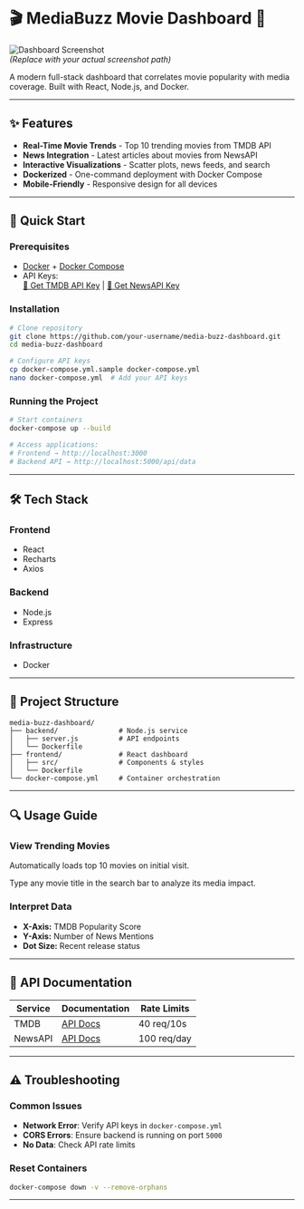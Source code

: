 # 🎬 MediaBuzz Movie Dashboard 📰

![Dashboard Screenshot](./screenshot.png)  
*(Replace with your actual screenshot path)*

A modern full-stack dashboard that correlates movie popularity with media coverage. Built with React, Node.js, and Docker.  

---

## ✨ Features

- **Real-Time Movie Trends** - Top 10 trending movies from TMDB API
- **News Integration** - Latest articles about movies from NewsAPI
- **Interactive Visualizations** - Scatter plots, news feeds, and search
- **Dockerized** - One-command deployment with Docker Compose
- **Mobile-Friendly** - Responsive design for all devices

---

## 🚀 Quick Start

### Prerequisites
- [Docker](https://docs.docker.com/get-docker/) + [Docker Compose](https://docs.docker.com/compose/install/)
- API Keys:  
  [🔑 Get TMDB API Key](https://www.themoviedb.org/settings/api) |
  [📰 Get NewsAPI Key](https://newsapi.org/register)

### Installation
```bash
# Clone repository
git clone https://github.com/your-username/media-buzz-dashboard.git
cd media-buzz-dashboard

# Configure API keys
cp docker-compose.yml.sample docker-compose.yml
nano docker-compose.yml  # Add your API keys
```

### Running the Project
```bash
# Start containers
docker-compose up --build

# Access applications:
# Frontend → http://localhost:3000
# Backend API → http://localhost:5000/api/data
```

---

## 🛠️ Tech Stack

### Frontend
- React
- Recharts
- Axios

### Backend
- Node.js
- Express

### Infrastructure
- Docker

---

## 📂 Project Structure
```
media-buzz-dashboard/
├── backend/               # Node.js service
│   ├── server.js          # API endpoints
│   └── Dockerfile
├── frontend/              # React dashboard
│   ├── src/               # Components & styles
│   └── Dockerfile
└── docker-compose.yml     # Container orchestration
```

---

## 🔍 Usage Guide

### View Trending Movies
Automatically loads top 10 movies on initial visit.


Type any movie title in the search bar to analyze its media impact.

### Interpret Data
- **X-Axis:** TMDB Popularity Score
- **Y-Axis:** Number of News Mentions
- **Dot Size:** Recent release status

---

## 📜 API Documentation

| Service | Documentation | Rate Limits |
|---------|--------------|-------------|
| TMDB | [API Docs](https://developers.themoviedb.org/3/getting-started/introduction) | 40 req/10s |
| NewsAPI | [API Docs](https://newsapi.org/docs) | 100 req/day |

---

## ⚠️ Troubleshooting

### Common Issues
- **Network Error**: Verify API keys in `docker-compose.yml`
- **CORS Errors**: Ensure backend is running on port `5000`
- **No Data**: Check API rate limits

### Reset Containers
```bash
docker-compose down -v --remove-orphans
```

---
